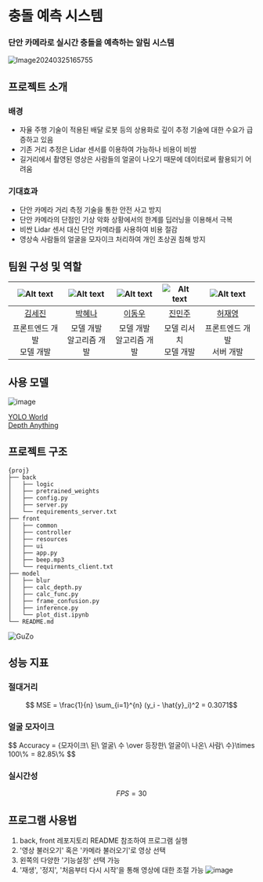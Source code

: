 # 충돌 예측 시스템
### 단안 카메라로 실시간 충돌을 예측하는 알림 시스템

![Image20240325165755](https://github.com/boostcampaitech6/level2-3-cv-finalproject-cv-12/assets/149575938/9bdf61f5-9198-409b-95e4-34da1f51482d)

## 프로젝트 소개
### 배경
- 자율 주행 기술이 적용된 배달 로봇 등의 상용화로 깊이 추정 기술에 대한 수요가 급증하고 있음
- 기존 거리 추정은 Lidar 센서를 이용하여 가능하나 비용이 비쌈
- 길거리에서 촬영된 영상은 사람들의 얼굴이 나오기 때문에 데이터로써 활용되기 어려움
### 기대효과
- 단안 카메라 거리 측정 기술을 통한 안전 사고 방지
- 단안 카메라의 단점인 기상 악화 상황에서의 한계를 딥러닝을 이용해서 극복
- 비싼 Lidar 센서 대신 단안 카메라를 사용하여 비용 절감
- 영상속 사람들의 얼굴을 모자이크 처리하여 개인 초상권 침해 방지
## 팀원 구성 및 역할
|![Alt text](https://avatars.githubusercontent.com/u/149575938?v=4)|![Alt text](https://avatars.githubusercontent.com/u/90448406?v=4)|![Alt text](https://avatars.githubusercontent.com/u/109489851?v=4)|![Alt text](https://avatars.githubusercontent.com/u/56228633?v=4)|![Alt text](https://avatars.githubusercontent.com/u/83424878?v=4)|
| :--------------------------------------------------------------------------------------: | :----------------------------------------------------------------------------------------------: | :--------------------------------------------------------------------------------------: | :--------------------------------------------------------------------------------------: | :--------------------------------------------------------------------------------------:
|[김세진](https://github.com/Revabo)|[박혜나](https://github.com/heynapark)|[이동우](https://github.com/Dong-Uri)|[진민주](https://github.com/freenozero)|[허재영](https://github.com/jae-heo)|
|프론트엔드 개발 <br> 모델 개발 |모델 개발<br> 알고리즘 개발<br>|모델 개발 <br> 알고리즘 개발 <br>|모델 리서치 <br> 모델 개발 <br>|프론트엔드 개발 <br> 서버 개발 <br>|


## 사용 모델
![image](https://github.com/boostcampaitech6/level2-3-cv-finalproject-cv-12/assets/149575938/40abaac5-2d15-4da3-a366-0b23971196a0)

[YOLO World](https://github.com/AILab-CVC/YOLO-World)<br>
[Depth Anything](https://github.com/LiheYoung/Depth-Anything)


## 프로젝트 구조

```
{proj}
├── back
│   ├── logic
│   ├── pretrained_weights
│   ├── config.py
│   ├── server.py
│   └── requirements_server.txt
├── front
│   ├── common
│   ├── controller
│   ├── resources
│   ├── ui
│   ├── app.py
│   ├── beep.mp3
│   └── requirments_client.txt
├── model
│   ├── blur
│   ├── calc_depth.py
│   ├── calc_func.py
│   ├── frame_confusion.py
│   ├── inference.py
│   └── plot_dist.ipynb
└── README.md
```

![GuZo](https://github.com/boostcampaitech6/level2-3-cv-finalproject-cv-12/assets/109489851/a8aea2df-ce83-4200-a5c8-06c3dc1ff440)

## 성능 지표
### 절대거리
$$ MSE = \frac{1}{n} \sum_{i=1}^{n} (y_i - \hat{y}_i)^2 = 0.3071$$
### 얼굴 모자이크
<p>$$ Accuracy = {모자이크\ 된\ 얼굴\ 수 \over 등장한\ 얼굴이\ 나온\ 사람\ 수}\times 100\% = 82.85\% $$</p>

### 실시간성
$$ FPS = 30 $$

## 프로그램 사용법
1. back, front 레포지토리 README 참조하여 프로그램 실행
2. '영상 불러오기' 혹은 '카메라 불러오기'로 영상 선택
3. 왼쪽의 다양한 '기능설정' 선택 가능
4. '재생', '정지', '처음부터 다시 시작'을 통해 영상에 대한 조절 가능
![image](https://github.com/boostcampaitech6/level2-3-cv-finalproject-cv-12/assets/56228633/97c1dadf-379e-4b21-aac4-7a105497e4da)
